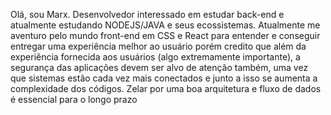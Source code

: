 Olá, sou Marx. Desenvolvedor interessado em estudar back-end e atualmente estudando NODEJS/JAVA e seus ecossistemas. Atualmente me aventuro pelo mundo front-end em CSS e React para entender e conseguir entregar uma experiência melhor ao usuário porém credito que além da experiência fornecida aos usuários (algo extremamente importante), a segurança das aplicações devem ser alvo de atenção também, uma vez que sistemas estão cada vez mais conectados e junto a isso se aumenta a complexidade dos códigos. Zelar por uma boa arquitetura e fluxo de dados é essencial para o longo prazo
